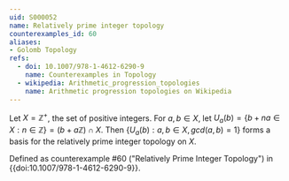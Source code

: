 ```yaml
---
uid: S000052
name: Relatively prime integer topology
counterexamples_id: 60
aliases:
- Golomb Topology
refs:
  - doi: 10.1007/978-1-4612-6290-9 
    name: Counterexamples in Topology
  - wikipedia: Arithmetic_progression_topologies
    name: Arithmetic progression topologies on Wikipedia
---
```

Let $X=\mathbb{Z}^+$, the set of positive integers.  For $a,b \in X$, let $U_a(b) = \{b+na \in X : n \in \mathbb{Z}\} = (b+a\mathbb{Z})\cap X$.  Then $\{U_a(b) : a,b \in X, gcd(a,b)=1\}$ forms a basis for the relatively prime integer topology on $X$.

Defined as counterexample #60 ("Relatively Prime Integer Topology")
in {{doi:10.1007/978-1-4612-6290-9}}.
